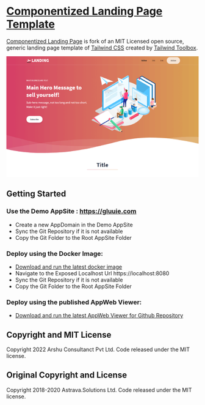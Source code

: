 # [Componentized Landing Page Template](https://www.tailwindtoolbox.com/templates/landing-page)

[Componentized Landing Page](https://6598255785.gluuie.com) is fork of an MIT Licensed open source, generic landing page template of [Tailwind CSS](https://tailwindcss.com/) created by [Tailwind Toolbox](https://www.tailwindtoolbox.com/).

![Landing Page](landing-page.png)

## Getting Started

### Use the Demo AppSite : https://gluuie.com
* Create a new AppDomain in the Demo AppSite
* Sync the Git Repository if it is not available
* Copy the Git Folder to the Root AppSite Folder

### Deploy using the Docker Image:
* [Download and run the latest docker image](https://hub.docker.com/r/arshucs/appweb)
* Navigate to the Exposed Localhost Url https://localhost:8080
* Sync the Git Repository if it is not available
* Copy the Git Folder to the Root AppSite Folder

### Deploy using the published AppWeb Viewer:
* [Download and run the latest AppWeb Viewer for Github Repository](https://github.com/Arshu/AssembleWebApps.git)

## Copyright and MIT License

Copyright 2022  Arshu Consultanct Pvt Ltd. Code released under the MIT license.

## Original Copyright and License

Copyright 2018-2020 Astrava.Solutions Ltd. Code released under the MIT license.
